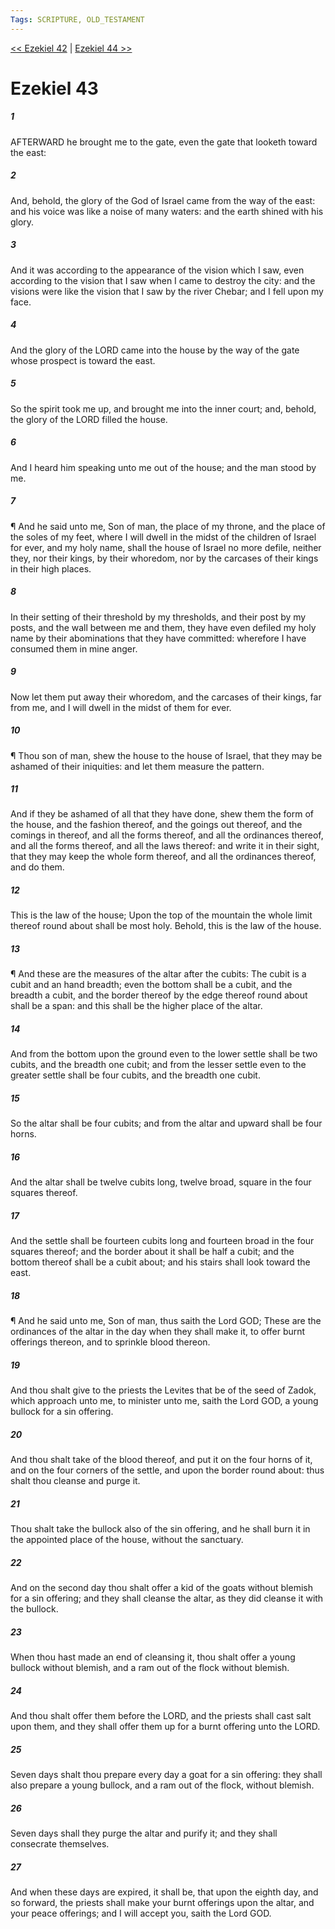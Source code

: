 ```yaml
---
Tags: SCRIPTURE, OLD_TESTAMENT
---
```


[<< Ezekiel 42](OLD_TESTAMENT/26_Ezekiel/Ezekiel_42.md) | [Ezekiel 44 >>](OLD_TESTAMENT/26_Ezekiel/Ezekiel_44.md)

# Ezekiel 43

##### 1
 AFTERWARD he brought me to the gate, even the gate that looketh toward the east:
##### 2
 And, behold, the glory of the God of Israel came from the way of the east: and his voice was like a noise of many waters: and the earth shined with his glory.
##### 3
 And it was according to the appearance of the vision which I saw, even according to the vision that I saw when I came to destroy the city: and the visions were like the vision that I saw by the river Chebar; and I fell upon my face.
##### 4
 And the glory of the LORD came into the house by the way of the gate whose prospect is toward the east.
##### 5
 So the spirit took me up, and brought me into the inner court; and, behold, the glory of the LORD filled the house.
##### 6
 And I heard him speaking unto me out of the house; and the man stood by me.
##### 7
 ¶ And he said unto me, Son of man, the place of my throne, and the place of the soles of my feet, where I will dwell in the midst of the children of Israel for ever, and my holy name, shall the house of Israel no more defile, neither they, nor their kings, by their whoredom, nor by the carcases of their kings in their high places.
##### 8
 In their setting of their threshold by my thresholds, and their post by my posts, and the wall between me and them, they have even defiled my holy name by their abominations that they have committed: wherefore I have consumed them in mine anger.
##### 9
 Now let them put away their whoredom, and the carcases of their kings, far from me, and I will dwell in the midst of them for ever.
##### 10
 ¶ Thou son of man, shew the house to the house of Israel, that they may be ashamed of their iniquities: and let them measure the pattern.
##### 11
 And if they be ashamed of all that they have done, shew them the form of the house, and the fashion thereof, and the goings out thereof, and the comings in thereof, and all the forms thereof, and all the ordinances thereof, and all the forms thereof, and all the laws thereof: and write it in their sight, that they may keep the whole form thereof, and all the ordinances thereof, and do them.
##### 12
 This is the law of the house; Upon the top of the mountain the whole limit thereof round about shall be most holy.  Behold, this is the law of the house.
##### 13
 ¶ And these are the measures of the altar after the cubits: The cubit is a cubit and an hand breadth; even the bottom shall be a cubit, and the breadth a cubit, and the border thereof by the edge thereof round about shall be a span: and this shall be the higher place of the altar.
##### 14
 And from the bottom upon the ground even to the lower settle shall be two cubits, and the breadth one cubit; and from the lesser settle even to the greater settle shall be four cubits, and the breadth one cubit.
##### 15
 So the altar shall be four cubits; and from the altar and upward shall be four horns.
##### 16
 And the altar shall be twelve cubits long, twelve broad, square in the four squares thereof.
##### 17
 And the settle shall be fourteen cubits long and fourteen broad in the four squares thereof; and the border about it shall be half a cubit; and the bottom thereof shall be a cubit about; and his stairs shall look toward the east.
##### 18
 ¶ And he said unto me, Son of man, thus saith the Lord GOD; These are the ordinances of the altar in the day when they shall make it, to offer burnt offerings thereon, and to sprinkle blood thereon.
##### 19
 And thou shalt give to the priests the Levites that be of the seed of Zadok, which approach unto me, to minister unto me, saith the Lord GOD, a young bullock for a sin offering.
##### 20
 And thou shalt take of the blood thereof, and put it on the four horns of it, and on the four corners of the settle, and upon the border round about: thus shalt thou cleanse and purge it.
##### 21
 Thou shalt take the bullock also of the sin offering, and he shall burn it in the appointed place of the house, without the sanctuary.
##### 22
 And on the second day thou shalt offer a kid of the goats without blemish for a sin offering; and they shall cleanse the altar, as they did cleanse it with the bullock.
##### 23
 When thou hast made an end of cleansing it, thou shalt offer a young bullock without blemish, and a ram out of the flock without blemish.
##### 24
 And thou shalt offer them before the LORD, and the priests shall cast salt upon them, and they shall offer them up for a burnt offering unto the LORD.
##### 25
 Seven days shalt thou prepare every day a goat for a sin offering: they shall also prepare a young bullock, and a ram out of the flock, without blemish.
##### 26
 Seven days shall they purge the altar and purify it; and they shall consecrate themselves.
##### 27
 And when these days are expired, it shall be, that upon the eighth day, and so forward, the priests shall make your burnt offerings upon the altar, and your peace offerings; and I will accept you, saith the Lord GOD.
